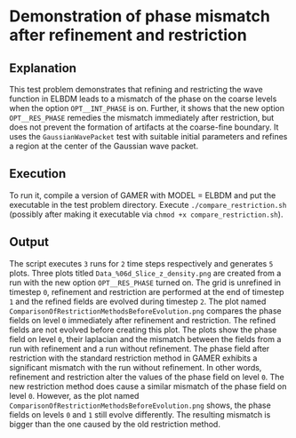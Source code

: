 # Demonstration of phase mismatch after refinement and restriction

## Explanation 
This test problem demonstrates that refining and restricting the wave function in ELBDM leads to a mismatch of the phase on the coarse levels when the option `OPT__INT_PHASE` is on.
Further, it shows that the new option `OPT__RES_PHASE` remedies the mismatch immediately after restriction, but does not prevent the formation of artifacts at the coarse-fine boundary. 
It uses the `GaussianWavePacket` test with suitable initial parameters and refines a region at the center of the Gaussian wave packet. 

## Execution
To run it, compile a version of GAMER with MODEL = ELBDM and put the executable in the test problem directory.
Execute `./compare_restriction.sh` (possibly after making it executable via `chmod +x compare_restriction.sh`).

## Output
The script executes `3` runs for `2` time steps respectively and generates `5` plots.
Three plots titled `Data_%06d_Slice_z_density.png` are created from a run with the new option `OPT__RES_PHASE` turned on.
The grid is unrefined in timestep `0`, refinement and restriction are performed at the end of timestep `1` and the refined fields are evolved during timestep `2`.
The plot named `ComparisonOfRestrictionMethodsBeforeEvolution.png` compares the phase fields on level `0` immediately after refinement and restriction.
The refined fields are not evolved before creating this plot. 
The plots show the phase field on level `0`, their laplacian and the mismatch between the fields from a run with refinement and a run without refinement. 
The phase field after restriction with the standard restriction method in GAMER exhibits a significant mismatch with the run without refinement. 
In other words, refinement and restriction alter the values of the phase field on level `0`. 
The new restriction method does cause a similar mismatch of the phase field on level `0`. 
However, as the plot named `ComparisonOfRestrictionMethodsBeforeEvolution.png` shows, the phase fields on levels `0` and `1` still evolve differently.
The resulting mismatch is bigger than the one caused by the old restriction method.
